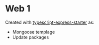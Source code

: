 # Web 1

Created with [typescript-express-starter](https://www.npmjs.com/package/typescript-express-starter) as:

* Mongoose templage
* Update packages
